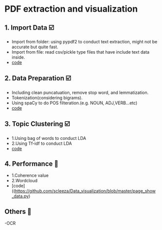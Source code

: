 # PDF extraction and visualization

## 1. Import Data ☑️
- Import from folder: using pypdf2 to conduct text extraction, might not be accurate but quite fast.
- Import from file: read csv/pickle type files that have include text data inside.
- [code](https://github.com/scleeza/Data_visualization/blob/master/page_dataload.py)   
## 2. Data Preparation ☑️
- Including clean puncatuation, remove stop word, and lemmatization.
- Tokenization(considering bigrams).
- Using spaCy to do POS filteration.(e.g. NOUN, ADJ,VERB...etc)
- [code](https://github.com/scleeza/Data_visualization/blob/master/page_text_clean.py)
## 3. Topic Clustering ☑️ 
- 1.Using bag of words to conduct LDA
- 2.Using Tf-idf to conduct LDA
- [code](https://github.com/scleeza/Data_visualization/blob/master/page_LDA.py)
## 4. Performance 🚧 
- 1.Coherence value
- 2.Wordcloud
- [code]((https://github.com/scleeza/Data_visualization/blob/master/page_show_data.py)

## Others 🚧 
-OCR 

